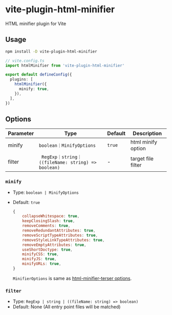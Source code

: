 # vite-plugin-html-minifier

HTML minifier plugin for Vite

## Usage

```sh
npm install -D vite-plugin-html-minifier
```

```ts
// vite.config.ts
import htmlMinifier from 'vite-plugin-html-minifier'

export default defineConfig({
  plugins: [
    htmlMinifier({
      minify: true,
    }),
  ],
})
```

## Options

| Parameter | Type                                               | Default | Description        |
| --------- | -------------------------------------------------- | ------- | ------------------ |
| minify    | `boolean｜MinifyOptions`                           | `true`  | html minify option |
| filter    | ` RegExp｜string｜((fileName: string) => boolean)` | -       | target file filter |

### `minify`

- Type: `boolean | MinifyOptions`
- Default: `true`

  ```js
  {
      collapseWhitespace: true,
      keepClosingSlash: true,
      removeComments: true,
      removeRedundantAttributes: true,
      removeScriptTypeAttributes: true,
      removeStyleLinkTypeAttributes: true,
      removeEmptyAttributes: true,
      useShortDoctype: true,
      minifyCSS: true,
      minifyJS: true,
      minifyURLs: true,
  }
  ```

  `MinifierOptions` is same as [html-minifier-terser options](https://github.com/terser/html-minifier-terser#options-quick-reference).

### `filter`

- Type: `RegExp | string | ((fileName: string) => boolean)`
- Default: None (All entry point files will be matched)
